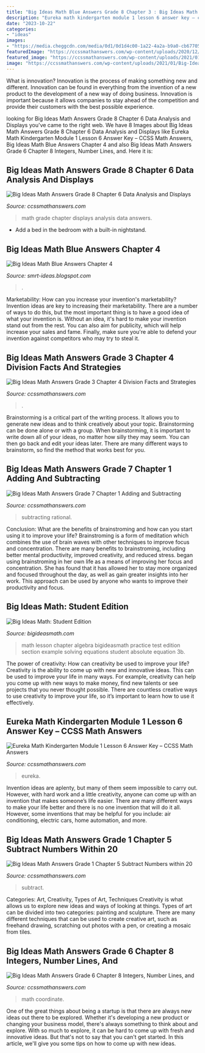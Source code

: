 ```yaml
---
title: "Big Ideas Math Blue Answers Grade 8 Chapter 3 : Big Ideas Math: Student Edition"
description: "Eureka math kindergarten module 1 lesson 6 answer key – ccss math answers"
date: "2023-10-22"
categories:
- "ideas"
images:
- "https://media.cheggcdn.com/media/0d1/0d1d4c00-1a22-4a2a-b9a0-cb677054ee1b/image.png"
featuredImage: "https://ccssmathanswers.com/wp-content/uploads/2020/12/Big-Ideas-Math-Answers-3rd-Grade-Chapter-4-Division-Facts-and-Strategies-3.png"
featured_image: "https://ccssmathanswers.com/wp-content/uploads/2021/01/Subtract-16.bmp"
image: "https://ccssmathanswers.com/wp-content/uploads/2021/01/Big-Ideas-Math-Book-6th-Grade-Answer-Key-Chapter-8-Integers-Number-Lines-and-the-Coordinate-Plane-Lesson-8.5-The-Coordinate-Plane-Question-22-768x498.jpg"
---
```



What is innovation?
Innovation is the process of making something new and different. Innovation can be found in everything from the invention of a new product to the development of a new way of doing business. Innovation is important because it allows companies to stay ahead of the competition and provide their customers with the best possible experience.

	

		
looking for Big Ideas Math Answers Grade 8 Chapter 6 Data Analysis and Displays you've came to the right web. We have 8 Images about Big Ideas Math Answers Grade 8 Chapter 6 Data Analysis and Displays like Eureka Math Kindergarten Module 1 Lesson 6 Answer Key – CCSS Math Answers, Big Ideas Math Blue Answers Chapter 4 and also Big Ideas Math Answers Grade 6 Chapter 8 Integers, Number Lines, and. Here it is:
		
    
## Big Ideas Math Answers Grade 8 Chapter 6 Data Analysis And Displays

<img loading=lazy src="https://ccssmathanswers.com/wp-content/uploads/2021/01/Big-Ideas-Math-Solutions-Grade-8-Chapter-6-Data-Analysis-and-Displays-6.1-1.png" onerror="this.onerror=null;this.src='https://tse4.mm.bing.net/th?id=OIP.sokRPW4KTIP-3SGuy7es4AHaGE&amp;pid=15.1';" alt="Big Ideas Math Answers Grade 8 Chapter 6 Data Analysis and Displays">

_Source: ccssmathanswers.com_

>math grade chapter displays analysis data answers. 

	

- Add a bed in the bedroom with a built-in nightstand.

    
## Big Ideas Math Blue Answers Chapter 4

<img loading=lazy src="https://media.cheggcdn.com/media/0d1/0d1d4c00-1a22-4a2a-b9a0-cb677054ee1b/image.png" onerror="this.onerror=null;this.src='https://tse2.mm.bing.net/th?id=OIP.epdY2eT6nNIhH55MZPaZIQHaJ4&amp;pid=15.1';" alt="Big Ideas Math Blue Answers Chapter 4">

_Source: smrt-ideas.blogspot.com_

>. 

	

Marketability: How can you increase your invention's marketability?
Invention ideas are key to increasing their marketability. There are a number of ways to do this, but the most important thing is to have a good idea of what your invention is. Without an idea, it's hard to make your invention stand out from the rest. You can also aim for publicity, which will help increase your sales and fame. Finally, make sure you're able to defend your invention against competitors who may try to steal it.

    
## Big Ideas Math Answers Grade 3 Chapter 4 Division Facts And Strategies

<img loading=lazy src="https://ccssmathanswers.com/wp-content/uploads/2020/12/Big-Ideas-Math-Answers-3rd-Grade-Chapter-4-Division-Facts-and-Strategies-3.png" onerror="this.onerror=null;this.src='https://tse3.mm.bing.net/th?id=OIP.lgYL-Dt6rMRgCzrgfmXV6wHaGu&amp;pid=15.1';" alt="Big Ideas Math Answers Grade 3 Chapter 4 Division Facts and Strategies">

_Source: ccssmathanswers.com_

>. 

	

Brainstorming is a critical part of the writing process. It allows you to generate new ideas and to think creatively about your topic. Brainstorming can be done alone or with a group. When brainstorming, it is important to write down all of your ideas, no matter how silly they may seem. You can then go back and edit your ideas later. There are many different ways to brainstorm, so find the method that works best for you.

    
## Big Ideas Math Answers Grade 7 Chapter 1 Adding And Subtracting

<img loading=lazy src="https://ccssmathanswers.com/wp-content/uploads/2021/01/Big-Ideas-Math-Book-7th-Grade-Answer-Key-Chapter-1-Adding-and-Subtracting-Rational-Numbers-1.4-Lesson-Question-3.jpg" onerror="this.onerror=null;this.src='https://tse4.mm.bing.net/th?id=OIP.wPvvYyiwxTKFCiFp_QxrowHaB6&amp;pid=15.1';" alt="Big Ideas Math Answers Grade 7 Chapter 1 Adding and Subtracting">

_Source: ccssmathanswers.com_

>subtracting rational. 

	

Conclusion: What are the benefits of brainstroming and how can you start using it to improve your life?
Brainstroming is a form of meditation which combines the use of brain waves with other techniques to improve focus and concentration. There are many benefits to brainstroming, including better mental productivity, improved creativity, and reduced stress. began using brainstroming in her own life as a means of improving her focus and concentration. She has found that it has allowed her to stay more organized and focused throughout the day, as well as gain greater insights into her work. This approach can be used by anyone who wants to improve their productivity and focus.

    
## Big Ideas Math: Student Edition

<img loading=lazy src="http://www.bigideasmath.com/uploads/images/online_book_thumb.jpg" onerror="this.onerror=null;this.src='https://tse3.mm.bing.net/th?id=OIP.hj0W_GzfXN2mANOwcb7ooAHaJe&amp;pid=15.1';" alt="Big Ideas Math: Student Edition">

_Source: bigideasmath.com_

>math lesson chapter algebra bigideasmath practice test edition section example solving equations student absolute equation 3b. 

	

The power of creativity: How can creativity be used to improve your life?
Creativity is the ability to come up with new and innovative ideas. This can be used to improve your life in many ways. For example, creativity can help you come up with new ways to make money, find new talents or see projects that you never thought possible. There are countless creative ways to use creativity to improve your life, so it’s important to learn how to use it effectively.

    
## Eureka Math Kindergarten Module 1 Lesson 6 Answer Key – CCSS Math Answers

<img loading=lazy src="https://ccssmathanswers.com/wp-content/uploads/2021/03/Eureka-Math-Kindergarten-Module-1-Lesson-6-Problem-Set-Answer-Key-1-1.png" onerror="this.onerror=null;this.src='https://tse3.mm.bing.net/th?id=OIP.jS1mQs5JQeoJq7iH5UzYnwHaIW&amp;pid=15.1';" alt="Eureka Math Kindergarten Module 1 Lesson 6 Answer Key – CCSS Math Answers">

_Source: ccssmathanswers.com_

>eureka. 

	

Invention ideas are aplenty, but many of them seem impossible to carry out. However, with hard work and a little creativity, anyone can come up with an invention that makes someone’s life easier. There are many different ways to make your life better and there is no one invention that will do it all. However, some inventions that may be helpful for you include: air conditioning, electric cars, home automation, and more.

    
## Big Ideas Math Answers Grade 1 Chapter 5 Subtract Numbers Within 20

<img loading=lazy src="https://ccssmathanswers.com/wp-content/uploads/2021/01/Subtract-16.bmp" onerror="this.onerror=null;this.src='https://tse4.mm.bing.net/th?id=OIP.Y9ELJRmURch5uucG68R1tAAAAA&amp;pid=15.1';" alt="Big Ideas Math Answers Grade 1 Chapter 5 Subtract Numbers within 20">

_Source: ccssmathanswers.com_

>subtract. 

	

Categories: Art, Creativity, Types of Art, Techniques
Creativity is what allows us to explore new ideas and ways of looking at things. Types of art can be divided into two categories: painting and sculpture. There are many different techniques that can be used to create creative art, such as freehand drawing, scratching out photos with a pen, or creating a mosaic from tiles.

    
## Big Ideas Math Answers Grade 6 Chapter 8 Integers, Number Lines, And

<img loading=lazy src="https://ccssmathanswers.com/wp-content/uploads/2021/01/Big-Ideas-Math-Book-6th-Grade-Answer-Key-Chapter-8-Integers-Number-Lines-and-the-Coordinate-Plane-Lesson-8.5-The-Coordinate-Plane-Question-22-768x498.jpg" onerror="this.onerror=null;this.src='https://tse2.mm.bing.net/th?id=OIP.Ge7d4jTGSeeYeiiRGUEYEgHaEz&amp;pid=15.1';" alt="Big Ideas Math Answers Grade 6 Chapter 8 Integers, Number Lines, and">

_Source: ccssmathanswers.com_

>math coordinate. 

	

One of the great things about being a startup is that there are always new ideas out there to be explored. Whether it's developing a new product or changing your business model, there's always something to think about and explore. With so much to explore, it can be hard to come up with fresh and innovative ideas. But that's not to say that you can't get started. In this article, we'll give you some tips on how to come up with new ideas.


